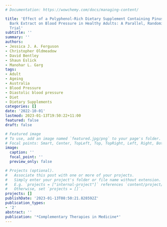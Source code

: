 ```yaml
---
# Documentation: https://wowchemy.com/docs/managing-content/

title: 'Effect of a Polyphenol-Rich Dietary Supplement Containing Pinus Massoniana
  Bark Extract on Blood Pressure in Healthy Adults: A Parallel, Randomized Placebo-Controlled
  Trial'
subtitle: ''
summary: ''
authors:
- Jessica J. A. Ferguson
- Christopher Oldmeadow
- David Bentley
- Shaun Eslick
- Manohar L. Garg
tags:
- Adult
- Ageing
- Australia
- Blood Pressure
- Diastolic blood pressure
- Diet
- Dietary Supplements
categories: []
date: '2022-10-01'
lastmod: 2023-01-13T19:50:22+11:00
featured: false
draft: false

# Featured image
# To use, add an image named `featured.jpg/png` to your page's folder.
# Focal points: Smart, Center, TopLeft, Top, TopRight, Left, Right, BottomLeft, Bottom, BottomRight.
image:
  caption: ''
  focal_point: ''
  preview_only: false

# Projects (optional).
#   Associate this post with one or more of your projects.
#   Simply enter your project's folder or file name without extension.
#   E.g. `projects = ["internal-project"]` references `content/project/deep-learning/index.md`.
#   Otherwise, set `projects = []`.
projects: []
publishDate: '2023-01-13T08:50:21.828592Z'
publication_types:
- '2'
abstract: ''
publication: '*Complementary Therapies in Medicine*'
---
```

